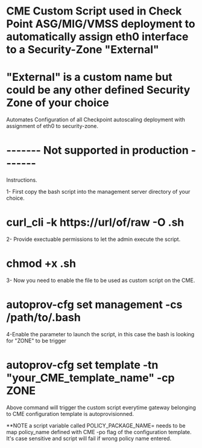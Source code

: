 # CME Custom Script used in Check Point ASG/MIG/VMSS deployment to automatically assign eth0 interface to a Security-Zone "External" 
# "External" is a custom name but could be any other defined Security Zone of your choice  

Automates Configuration of all Checkpoint autoscaling deployment with assignment of eth0 to security-zone. 

# ------- Not supported in production ------- 

Instructions.

1- First copy the bash script into the management server directory of your choice.

# curl_cli -k https://url/of/raw -O .sh


2- Provide exectuable permissions to let the admin execute the script.
# chmod +x .sh

3- Now you need to enable the file to be used as custom script on the CME. 

# autoprov-cfg set management -cs /path/to/.bash

4-Enable the parameter to launch the script, in this case the bash is looking for "ZONE" to be trigger

# autoprov-cfg set template -tn "your_CME_template_name" -cp ZONE
Above command will trigger the custom script everytime gateway belonging to CME configuration template is autoprovisionned.

**NOTE a script variable called POLICY_PACKAGE_NAME= needs to be map policy_name defined with CME -po flag of the configuration template. 
It's case sensitive and script will fail if wrong policy name entered. 
